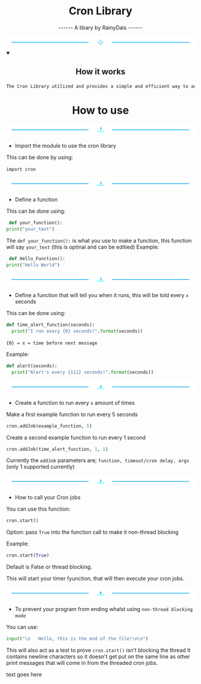 <div align="center">
  
# Cron Library

 ------ A libary by RainyDais ------
<div align="center">
  <img src="Div/div.png" alt="simple divider by CPS"/>
</div> 

<div align="left">
  
<details open>
<summary> </summary>

<div align="center">
  
## How it works 

```diff
The Cron Library utilized and provides a simple and efficient way to automate tasks based on specified time intervals
```

##      

# How to use

<div align="left">

<div align="center">
  <img src="Div/1.png" alt="divider"/>
</div> 

* Import the module to use the cron library
   
This can be done by using:

`import cron`

<div align="center">
  <img src="Div/2.png" alt="divider"/>
</div> 

* Define a function

This can be done using:

```python
 def your_function():
print("your_text")
```
The `def your_function():` is what you use to make a function, this function will say `your_text` (this is optinal and can be editied)
Example:

```python
 def Hello_Function():
print("Hello World")
```

<div align="center">
  <img src="Div/3.png" alt="divider"/>
</div> 

* Define a function that will tell you when it runs, this will be told every `x` seconds 

This can be done using:

```python
def time_alert_function(seconds):
  print("I run every {0} seconds!".format(seconds))
```
`{0} = x = time before next message`

Example:
```python
def alert(seconds):
  print("Alert's every {111} seconds!".format(seconds))
```

<div align="center">
  <img src="Div/4.png" alt="divider"/>
</div> 

* Create a function to run every `x` amount of times 

Make a first example function to run every 5 seconds

```python
cron.addJob(example_function, 5)
```

Create a second example function to run every 1 second

```python
cron.addJob(time_alert_function, 1, 1)
```
Currently the `addJob` parameters are; `function, timeout/cron delay, args` (only 1 supported currently)

<div align="center">
  <img src="Div/5.png" alt="divider"/>
</div> 

* How to call your Cron jobs
  
You can use this function:

```python
cron.start()
```
  Option: pass `True` into the function call to make it non-thread blocking

  Example:
```python
cron.start(True)
```
  Default is False or thread blocking.

  This will start your timer fyunction, that will then execute your cron jobs.

<div align="center">
  <img src="Div/6.png" alt="divider"/>
</div> 

* To prevent your program from ending whalst using `non-thread blocking mode`

You can use:
```python
input("\n   Hello, this is the end of the file!\n\n")
```
This will also act as a test to prove `cron.start()` isn't blocking the thread
It contains newline characters so it doesn't get put on the same line as
other print messages that will come in from the threaded cron jobs.
 
</details>
text goes here
